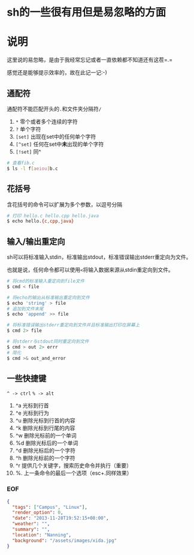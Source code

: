 sh的一些很有用但是易忽略的方面
================================

#	说明
这里说的易忽略，是由于我经常忘记或者一直依赖都不知道还有这茬=.=

感觉还是能够提示效率的，故在此记一记:-)

##	通配符
通配符不能匹配开头的``.``和文件夹分隔符``/``

1. `*`		零个或者多个连续的字符
2. `?`		单个字符
3. `[set]`	出现在set中的任何单个字符
4. `[^set]`	任何在set中**未**出现的单个字符
5. `[!set]`	同^

```sh
# 查看fib.c
$ ls -l f[aeiou]b.c
```

##	花括号
含花括号的命令可以扩展为多个参数，以逗号分隔

```sh
# 打印 hello.c hello.cpp hello.java
$ echo hello.{c,cpp,java}
```

##	输入/输出重定向
sh可以将标准输入stdin，标准输出stdout，标准错误输出stderr重定向为文件。

也就是说，任何命令都可以使用``<``将输入数据来源从stdin重定向到文件。

```sh
# 将cmd的标准输入重定向到file文件
$ cmd < file

# 将echo的输出从标准输出重定向到文件
$ echo 'string' > file
# 追加到文件末尾
$ echo 'append' >> file

# 将标准错误输出stderr重定向到文件并且标准输出打印在屏幕上
$ cmd 2> file

# 将stderr与stdout同时重定向到文件
$ cmd > out 2> errr
# 简化
$ cmd >& out_and_error
```

##	一些快捷键
``^ -> ctrl``	``% -> alt``

1. ^a	光标到行首
2. ^e	光标到行为
3. ^u	删除光标到行首的内容
4. ^k	删除光标到行尾的内容
5. ^w	删除光标前的一个单词
6. %d	删除光标后的一个单词
7. ^d	删除光标后的一个字符
8. ^h	删除光标前的一个字符
9. ^r	提供几个关键字，搜索历史命令并执行（重要）
10. %.	上一条命令的最后一个选项（esc+.同样效果）

### EOF
```json
{
  "tags": ["Campus", "Linux"],
  "render_option": 0,
  "date": "2013-11-28T19:52:15+08:00",
  "weather": "",
  "summary": "",
  "location": "Nanning",
  "background": "/assets/images/xida.jpg"
}
```
